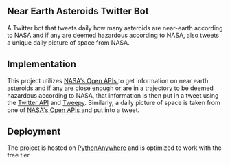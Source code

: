 ## Near Earth Asteroids Twitter Bot
A Twitter bot that tweets daily how many asteroids are near-earth according to NASA and if any are deemed hazardous according to NASA, also tweets a unique daily picture of space from NASA.

## Implementation
This project utilizes [NASA's Open APIs
](https://api.nasa.gov/) to get information on near earth asteroids and if any are close enough or are in a trajectory to be deemed hazardous according to NASA, that information is then put in a tweet using the [Twitter API](https://developer.twitter.com/en/docs) and [Tweepy](https://github.com/tweepy/tweepy). Similarly, a daily picture of space is taken from one of [NASA's Open APIs
](https://api.nasa.gov/) and put into a tweet.

## Deployment
The project is hosted on [PythonAnywhere](https://www.pythonanywhere.com/) and is optimized to work with the free tier 


